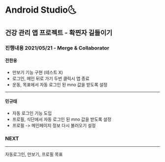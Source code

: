 # Android Studio:last_quarter_moon_with_face:

## 건강 관리 앱 프로젝트 - 확찐자 길들이기


### 진행내용 2021/05/21 - Merge & Collaborator
#### 전한웅

- 만보기 기능 구현 (테스트 X)
- 로그인, 메인 뒤로 가기 두번 클릭시 앱 종료
- 운동, 목표에서 자동 로그인 된 mno 값을 받도록 설정

------

#### 민규태

- 자동 로그인 기능 도입
- 프로필, 식단에서 자동 로그인 된 mno 값을 받도록 설정
- 프로필 -> 메인페이지 정보 다시 불러오기 설정



### NEXT

---

자동로그인, 만보기, 프로필 목표

